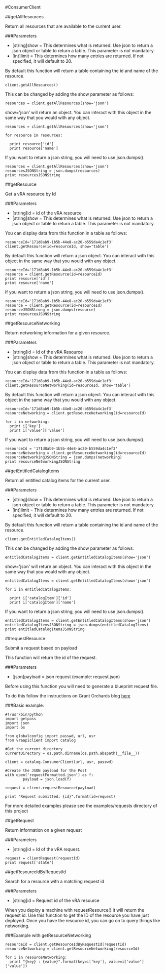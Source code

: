 #ConsumerClient

##getAllResources

Return all resources that are available to the current user.

###Parameters
* [string]show = This determines what is returned. Use json to return a json object or
                    table to return a table. This parameter is not mandatory.
* [int]limit = This determines how many entries are returned. If not specified,
                    it will default to 20.

By default this function will return a table containing the id and name of the
resource.

```
client.getAllResources()
```

This can be changed by adding the show parameter as follows:

```
resources = client.getAllResources(show='json')
```

show='json' will return an object. You can interact with this object in the same way
that you would with any object.

```
resources = client.getAllResources(show='json')

for resource in resources:

  print resource['id']
  print resource['name']
```

If you want to return a json string, you will need to use json.dumps().

```
resources = client.getAllResources(show='json')
resourcesJSONString = json.dumps(resources)
print resourcesJSONString
```

##getResource

Get a vRA resource by Id

###Parameters
* [string]id = id of the vRA resource
* [string]show = This determines what is returned. Use json to return a json object or
                    table to return a table. This parameter is not mandatory.

You can display data from this function in a table as follows:

```
resourceId='171d8ab9-1b5b-44e8-ac20-b559da4c1ef3'
client.getResource(id=resourceId, show='table')
```

By default this function will return a json object. You can interact with this object in the same way
that you would with any object.

```
resourceId='171d8ab9-1b5b-44e8-ac20-b559da4c1ef3'
resource = client.getResource(id=resourceId)
print resource['id']
print resource['name']
```

If you want to return a json string, you will need to use json.dumps().

```
resourceId='171d8ab9-1b5b-44e8-ac20-b559da4c1ef3'
resource = client.getResource(id=resourceId)
resourceJSONStrong = json.dumps(resource)
print resourcesJSONString
```

##getResourceNetworking

Return networking information for a given resource.

###Parameters
* [string]id = Id of the vRA Resource
* [string]show = This determines what is returned. Use json to return a json object or
                    table to return a table. This parameter is not mandatory.

You can display data from this function in a table as follows:

```
resourceId='171d8ab9-1b5b-44e8-ac20-b559da4c1ef3'
client.getResourceNetworking(id=resourceId, show='table')
```

By default this function will return a json object. You can interact with this object in the same way
that you would with any object.

```
resourceId='171d8ab9-1b5b-44e8-ac20-b559da4c1ef3'
resourceNetworking = client.getResourceNetworking(id=resourceId)

for i in networking:
  print i['key']
  print i['value']['value']
```

If you want to return a json string, you will need to use json.dumps().

```
resourceId = '171d8ab9-1b5b-44e8-ac20-b559da4c1ef3'
resourceNetworking = client.getResourceNetworking(id=resourceId)
resourceNetworkingJSONString = json.dumps(networking)
print resourceNetworkingJSONString
```

##getEntitledCatalogItems

Return all entitled catalog items for the current user.

###Parameters
* [string]show = This determines what is returned. Use json to return a json object or
                    table to return a table. This parameter is not mandatory.
* [int]limit = This determines how many entries are returned. If not specified,
                    it will default to 20.

By default this function will return a table containing the id and name of the
resource.

```
client.getEntitledCatalogItems()
```

This can be changed by adding the show parameter as follows:

```
entitledCatalogItems = client.getEntitledCatalogItems(show='json')
```

show='json' will return an object. You can interact with this object in the same way
that you would with any object.

```
entitledCatalogItems = client.getEntitledCatalogItems(show='json')

for i in entitledCatalogItems:

  print i['catalogItem']['id']
  print i['catalogItem']['name']
```

If you want to return a json string, you will need to use json.dumps().

```
entitledCatalogItems = client.getEntitledCatalogItems(show='json')
entitledCatalogItemsJSONString = json.dumps(entitledCatalogItems)
print entitledCatalogItemsJSONString
```

##requestResource

Submit a request based on payload

This function will return the id of the request.

###Parameters
* [json]payload = json request (example: request.json)

Before using this function you will need to generate a blueprint request file.

To do this follow the instructions on Grant Orchards blog [here](http://grantorchard.com/vcac/concepts/exploring-vcac-api-part-1/)

###Basic example:

```
#!/usr/bin/python
import getpass
import json
import os

from globalconfig import passwd, url, usr
from vraapiclient import catalog

#Get the current directory
currentDirectory = os.path.dirname(os.path.abspath(__file__))

client = catalog.ConsumerClient(url, usr, passwd)

#Create the JSON payload for the Post
with open('requestFormatted.json') as f:
        payload = json.load(f)

request = client.requestResource(payload)

print "Request submitted: {id}".format(id=request)
```

For more detailed examples please see the examples/requests directory of this project

##getRequest

Return information on a given request

###Parameters
* [string]id = Id of the vRA request.

```
request = clientRequest(requestId)
print request['state']
```

##getResourceIdByRequestId

Search for a resource with a matching request id

###Parameters
* [string]id = Request id of the vRA resource

When you deploy a machine with requestResource() it will return the request id. Use this function
to get the ID of the resource you have just deployed. Once you have the resource id, you can go on
to query things like networking.

###Example with getResourceNetworking

```
resourceId = client.getResourceIdByRequestId(requestId)
resourceNetworking = client.getResourceNetworking(resourceId)

for i in resourceNetworking:
  print "{key} : {value}".format(key=i['key'], value=i['value']['value'])
```
